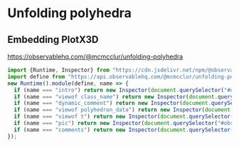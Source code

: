 # Unfolding polyhedra
## Embedding PlotX3D

https://observablehq.com/@mcmcclur/unfolding-polyhedra

<div id="observablehq-intro-d108d74a"></div>
<div id="observablehq-viewof-class_name-d108d74a"></div>
<div id="observablehq-dynamic_comment-d108d74a"></div>
<div id="observablehq-viewof-polyhedron_data-d108d74a"></div>
<div style="margin: 15px" id="observablehq-viewof-t-d108d74a"></div>
<div id="observablehq-pic-d108d74a"></div>
<div id="observablehq-comments-d108d74a"></div>

```js
import {Runtime, Inspector} from "https://cdn.jsdelivr.net/npm/@observablehq/runtime@5/dist/runtime.js";
import define from "https://api.observablehq.com/@mcmcclur/unfolding-polyhedra.js?v=4";
new Runtime().module(define, name => {
  if (name === "intro") return new Inspector(document.querySelector("#observablehq-intro-d108d74a"));
  if (name === "viewof class_name") return new Inspector(document.querySelector("#observablehq-viewof-class_name-d108d74a"));
  if (name === "dynamic_comment") return new Inspector(document.querySelector("#observablehq-dynamic_comment-d108d74a"));
  if (name === "viewof polyhedron_data") return new Inspector(document.querySelector("#observablehq-viewof-polyhedron_data-d108d74a"));
  if (name === "viewof t") return new Inspector(document.querySelector("#observablehq-viewof-t-d108d74a"));
  if (name === "pic") return new Inspector(document.querySelector("#observablehq-pic-d108d74a"));
  if (name === "comments") return new Inspector(document.querySelector("#observablehq-comments-d108d74a"));
});
```
